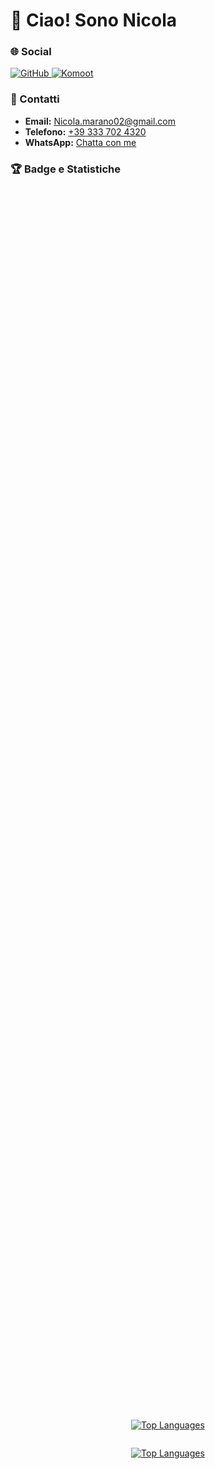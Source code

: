 # 👋 Ciao! Sono Nicola

### 🌐 Social

<p align="left">
  <a href="https://www.github.com/NicoMaker" target="_blank" rel="noreferrer">
    <img src="https://raw.githubusercontent.com/danielcranney/readme-generator/main/public/icons/socials/github.svg" width="32" height="32" alt="GitHub" />
  </a>
  <a href="https://www.komoot.com/it-it/user/1372754001803" target="_blank" rel="noreferrer">
    <img src="https://play-lh.googleusercontent.com/Pbr3n81ImNUpAwhWBWQ_eytF26cNMoMF0b4YwroXGk7xyB_Ur-DsNibiukTVCIBi9ic=w240-h480-rw" width="32" height="32" alt="Komoot" />
  </a>
</p>

### 📩 Contatti

- **Email:** [Nicola.marano02@gmail.com](mailto:Nicola.marano02@gmail.com?subject=Info%20da%20Github)
- **Telefono:** [+39 333 702 4320](tel:+393337024320)
- **WhatsApp:** [Chatta con me](https://wa.me/393337024320?text=*Info%20da%20Github*)

### 🏆 Badge e Statistiche

<div style="display: flex; flex-direction: column; justify-content: center; align-items: center; height: 100vh;">
  <p align="center">
    <a href="https://github.com/NicoMaker">
      <img src="https://github-readme-stats.vercel.app/api/top-langs/?username=NicoMaker&langs_count=20&title_color=10b981&text_color=ffffff&icon_color=ffffff&bg_color=1c1917&hide_border=true&locale=en&custom_title=Top%20Languages" 
           alt="Top Languages" />
    </a>
  </p>
  
  <p align="center">
    <!-- Badge Top Languages -->
    <a href="https://github.com/NicoMaker">
      <img src="https://github-readme-stats.vercel.app/api/top-langs/?username=NicoMaker&langs_count=20&layout=compact&title_color=10b981&text_color=ffffff&icon_color=ffffff&bg_color=1c1917&hide_border=true&locale=en&custom_title=Top%20Languages" 
           alt="Top Languages" width="450" height="300"/>
    </a>
  </p>
</div>

### 📊 Commit e Contributi

<div style="display: flex; flex-direction: column; justify-content: center; align-items: center; height: 100vh;">
  <p align="center">
    <img src="https://streak-stats.demolab.com?user=NicoMaker&theme=highcontrast&hide_border=true&border_radius=5&card_width=800" alt="Streak Stats" width="800" height="220" />
  </p>
  
  <p align="center">
    <img src="https://github-readme-stats.vercel.app/api?username=NicoMaker&show_icons=true&title_color=10b981&text_color=ffffff&icon_color=3b82f6&bg_color=1e293b&hide_border=true" 
         alt="GitHub Stats" width="600" height="200" />
  </p>
</div>

### 👀 Visualizzazioni del Profilo

<p align="center">
  <img src="https://komarev.com/ghpvc/?username=NicoMaker&style=for-the-badge&color=10b981&bg_color=1e293b&border=0" alt="Profile Views" />
</p>

### 🐍 Gioco del Serpente

<p align="center">
  <img src="Img/github-snake.svg" alt="snake" width="1000" />
</p>

### 🔝 Repository Principali

<div style="display: flex; flex-wrap: wrap; justify-content: center; gap: 20px;">
    <a href="https://github.com/NicoMaker/Giri-in-bici" style="flex: 1 1 45%; max-width: 45%; text-align: center;">
        <img src="https://github-readme-stats.vercel.app/api/pin/?username=NicoMaker&repo=Giri-in-bici&title_color=10b981&text_color=ffffff&icon_color=ffffff&bg_color=1c1917&hide_border=true&locale=en" alt="Giri in bici" width="100%">
    </a>
    <a href="https://github.com/NicoMaker/Pagina_Generale_Siti" style="flex: 1 1 45%; max-width: 45%; text-align: center;">
        <img src="https://github-readme-stats.vercel.app/api/pin/?username=NicoMaker&repo=Pagina_Generale_Siti&title_color=10b981&text_color=ffffff&icon_color=ffffff&bg_color=1c1917&hide_border=true&locale=en" alt="Pagina Generale Siti" width="100%">
    </a>
</div>

<div style="display: flex; flex-wrap: wrap; justify-content: center; gap: 20px;">
    <a href="https://github.com/NicoMaker/Multifunzione" style="flex: 1 1 45%; max-width: 45%; text-align: center;">
        <img src="https://github-readme-stats.vercel.app/api/pin/?username=NicoMaker&repo=Multifunzione&title_color=10b981&text_color=ffffff&icon_color=ffffff&bg_color=1c1917&hide_border=true&locale=en" alt="Multifunzione" width="100%">
    </a>
    <a href="https://github.com/NicoMaker/ConcessionariaApi_BackendCs_FrontEndJs" style="flex: 1 1 45%; max-width: 45%; text-align: center;">
        <img src="https://github-readme-stats.vercel.app/api/pin/?username=NicoMaker&repo=ConcessionariaApi_BackendCs_FrontEndJs&title_color=10b981&text_color=ffffff&icon_color=ffffff&bg_color=1c1917&hide_border=true&locale=en" alt="Concessionaria API" width="100%">
    </a>
</div>

<div style="display: flex; flex-wrap: wrap; justify-content: center; gap: 20px;">
    <a href="https://github.com/NicoMaker/Concessionaria" style="flex: 1 1 45%; max-width: 45%; text-align: center;">
        <img src="https://github-readme-stats.vercel.app/api/pin/?username=NicoMaker&repo=Concessionaria&title_color=10b981&text_color=ffffff&icon_color=ffffff&bg_color=1c1917&hide_border=true&locale=en" alt="Concessionaria" width="100%">
    </a>
    <a href="https://github.com/NicoMaker/PokeApi" style="flex: 1 1 45%; max-width: 45%; text-align: center;">
      <img src="https://github-readme-stats.vercel.app/api/pin/?username=NicoMaker&repo=PokeApi&title_color=10b981&text_color=ffffff&icon_color=ffffff&bg_color=1c1917&hide_border=true&locale=en&cache_seconds=0" alt="PokeApi" width="100%">
    </a>
</div>

<div style="display: flex; flex-wrap: wrap; justify-content: center; gap: 20px;">
    <a href="https://github.com/NicoMaker/Tombola" style="flex: 1 1 45%; max-width: 45%; text-align: center;">
        <img src="https://github-readme-stats.vercel.app/api/pin/?username=NicoMaker&repo=Tombola&title_color=10b981&text_color=ffffff&icon_color=ffffff&bg_color=1c1917&hide_border=true&locale=en" alt="Tombola" width="100%">
    </a>
    <a href="https://github.com/NicoMaker/Tris" style="flex: 1 1 45%; max-width: 45%; text-align: center;">
        <img src="https://github-readme-stats.vercel.app/api/pin/?username=NicoMaker&repo=Tris&title_color=10b981&text_color=ffffff&icon_color=ffffff&bg_color=1c1917&hide_border=true&locale=en" alt="Tris" width="100%">
    </a>
</div>

<div style="display: flex; flex-wrap: wrap; justify-content: center; gap: 20px;">
    <a href="https://github.com/NicoMaker/GestionePunteggi" style="flex: 1 1 45%; max-width: 45%; text-align: center;">
        <img src="https://github-readme-stats.vercel.app/api/pin/?username=NicoMaker&repo=GestionePunteggi&title_color=10b981&text_color=ffffff&icon_color=ffffff&bg_color=1c1917&hide_border=true&locale=en" alt="Gestione Punteggi" width="100%">
    </a>
    <a href="https://github.com/NicoMaker/Lettura_Dati_PC_Windows" style="flex: 1 1 45%; max-width: 45%; text-align: center;">
        <img src="https://github-readme-stats.vercel.app/api/pin/?username=NicoMaker&repo=Lettura_Dati_PC_Windows&title_color=10b981&text_color=ffffff&icon_color=ffffff&bg_color=1c1917&hide_border=true&locale=en" alt="Lettura Dati PC" width="100%">
    </a>
</div>

<div style="display: flex; flex-wrap: wrap; justify-content: center; gap: 20px;">
    <a href="https://github.com/NicoMaker/Lettura_Dati_Raspberry" style="flex: 1 1 45%; max-width: 45%; text-align: center;">
        <img src="https://github-readme-stats.vercel.app/api/pin/?username=NicoMaker&repo=Lettura_Dati_Raspberry&title_color=10b981&text_color=ffffff&icon_color=ffffff&bg_color=1c1917&hide_border=true&locale=en" alt="Lettura Dati Raspberry" width="100%">
    </a>
    <a href="https://github.com/NicoMaker/Password" style="flex: 1 1 45%; max-width: 45%; text-align: center;">
        <img src="https://github-readme-stats.vercel.app/api/pin/?username=NicoMaker&repo=Password&title_color=10b981&text_color=ffffff&icon_color=ffffff&bg_color=1c1917&hide_border=true&locale=en" alt="Password" width="100%">
    </a>
</div>

<div style="display: flex; flex-wrap: wrap; justify-content: center; gap: 20px;">
    <a href="https://github.com/NicoMaker/Tetris" style="flex: 1 1 45%; max-width: 45%; text-align: center;">
        <img src="https://github-readme-stats.vercel.app/api/pin/?username=NicoMaker&repo=Tetris&title_color=10b981&text_color=ffffff&icon_color=ffffff&bg_color=1c1917&hide_border=true&locale=en" alt="Tetris" width="100%">
    </a>
    <a href="https://github.com/NicoMaker/Portfolio" style="flex: 1 1 45%; max-width: 45%; text-align: center;">
        <img src="https://github-readme-stats.vercel.app/api/pin/?username=NicoMaker&repo=Portfolio&title_color=10b981&text_color=ffffff&icon_color=ffffff&bg_color=1c1917&hide_border=true&locale=en" alt="Portfolio" width="100%">
    </a>
</div>

<div style="display: flex; flex-wrap: wrap; justify-content: center; gap: 20px;">
    <a href="https://github.com/NicoMaker/Tabellone_Serie_A" style="flex: 1 1 45%; max-width: 45%; text-align: center;">
        <img src="https://github-readme-stats.vercel.app/api/pin/?username=NicoMaker&repo=Tabellone_Serie_A&title_color=10b981&text_color=ffffff&icon_color=ffffff&bg_color=1c1917&hide_border=true&locale=en" alt="Tabellone_Serie_A" width="100%">
    </a>
    <a href="https://github.com/NicoMaker/Milan" style="flex: 1 1 45%; max-width: 45%; text-align: center;">
        <img src="https://github-readme-stats.vercel.app/api/pin/?username=NicoMaker&repo=Milan&title_color=10b981&text_color=ffffff&icon_color=ffffff&bg_color=1c1917&hide_border=true&locale=en" alt="Milan" width="100%">
    </a>

</div>

<div style="display: flex; flex-wrap: wrap; justify-content: center; gap: 20px;">
    <a href="https://github.com/NicoMaker/Tabella_Voti" style="flex: 1 1 45%; max-width: 45%; text-align: center;">
        <img src="https://github-readme-stats.vercel.app/api/pin/?username=NicoMaker&repo=Tabella_Voti&title_color=10b981&text_color=ffffff&icon_color=ffffff&bg_color=1c1917&hide_border=true&locale=en" alt="Tabella_Voti" width="100%">
    </a>
    <a href="https://github.com/NicoMaker/Cartelle_Tombola" style="flex: 1 1 45%; max-width: 45%; text-align: center;">
        <img src="https://github-readme-stats.vercel.app/api/pin/?username=NicoMaker&repo=Cartelle_Tombola&title_color=10b981&text_color=ffffff&icon_color=ffffff&bg_color=1c1917&hide_border=true&locale=en" alt="Cartelle_Tombola" width="100%">
    </a>
</div>

<div style="display: flex; flex-wrap: wrap; justify-content: center; gap: 20px;">
    <a href="https://github.com/NicoMaker/Gestione_Anagrafica" style="flex: 1 1 45%; max-width: 45%; text-align: center;">
        <img src="https://github-readme-stats.vercel.app/api/pin/?username=NicoMaker&repo=Gestione_Anagrafica&title_color=10b981&text_color=ffffff&icon_color=ffffff&bg_color=1c1917&hide_border=true&locale=en" alt="Gestione_Anagrafica" width="100%">
    </a>
    <a href="https://github.com/NicoMaker/Form_Mail" style="flex: 1 1 45%; max-width: 45%; text-align: center;">
        <img src="https://github-readme-stats.vercel.app/api/pin/?username=NicoMaker&repo=Form_Mail&title_color=10b981&text_color=ffffff&icon_color=ffffff&bg_color=1c1917&hide_border=true&locale=en" alt="Form_Mail" width="100%">
    </a>

</div>


<div style="display: flex; flex-wrap: wrap; justify-content: center; gap: 20px;">
    <a href="https://github.com/NicoMaker/Form_Telegram" style="flex: 1 1 45%; max-width: 45%; text-align: center;">
        <img src="https://github-readme-stats.vercel.app/api/pin/?username=NicoMaker&repo=Form_Telegram&title_color=10b981&text_color=ffffff&icon_color=ffffff&bg_color=1c1917&hide_border=true&locale=en" alt="Form_Telegram" width="100%">
    </a>
        <a href="https://github.com/NicoMaker/Mappe_OpenStreet" style="flex: 1 1 45%; max-width: 45%; text-align: center;">
        <img src="https://github-readme-stats.vercel.app/api/pin/?username=NicoMaker&repo=Mappe_OpenStreet&title_color=10b981&text_color=ffffff&icon_color=ffffff&bg_color=1c1917&hide_border=true&locale=en" alt="Mappe_OpenStreet" width="100%">
    </a>

</div>

<br /><br /><br /><br /><br /><br /><br />
<br /><br /><br /><br /><br /><br /><br />
